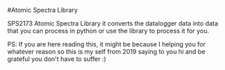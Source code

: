 #Atomic Spectra Library

SPS2173 Atomic Spectra Library it converts the datalogger data into data
that you can process in python or use the library to process it for you. 

PS: If you are here reading this, it might be because I helping you for
whatever reason so this is my self from 2019 saying to you hi and be grateful
you don't have to suffer :) 
